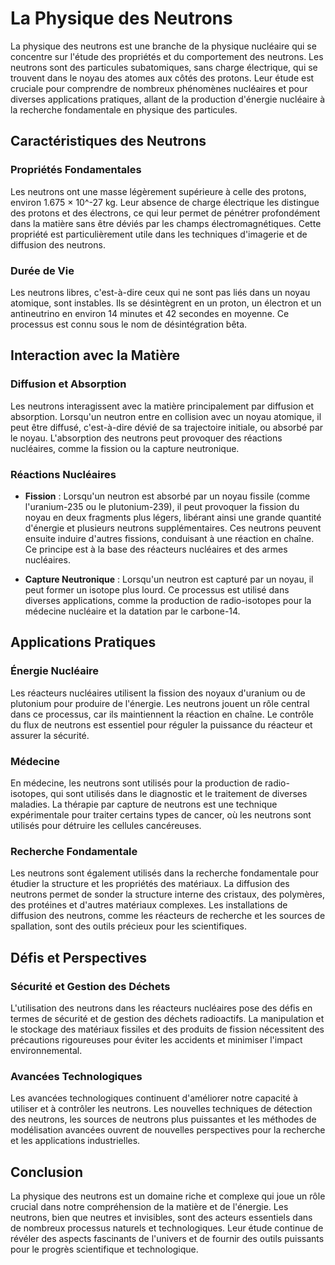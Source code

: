 # La Physique des Neutrons

La physique des neutrons est une branche de la physique nucléaire qui se concentre sur l'étude des propriétés et du comportement des neutrons. Les neutrons sont des particules subatomiques, sans charge électrique, qui se trouvent dans le noyau des atomes aux côtés des protons. Leur étude est cruciale pour comprendre de nombreux phénomènes nucléaires et pour diverses applications pratiques, allant de la production d'énergie nucléaire à la recherche fondamentale en physique des particules.

## Caractéristiques des Neutrons

### Propriétés Fondamentales

Les neutrons ont une masse légèrement supérieure à celle des protons, environ 1.675 × 10^-27 kg. Leur absence de charge électrique les distingue des protons et des électrons, ce qui leur permet de pénétrer profondément dans la matière sans être déviés par les champs électromagnétiques. Cette propriété est particulièrement utile dans les techniques d'imagerie et de diffusion des neutrons.

### Durée de Vie

Les neutrons libres, c'est-à-dire ceux qui ne sont pas liés dans un noyau atomique, sont instables. Ils se désintègrent en un proton, un électron et un antineutrino en environ 14 minutes et 42 secondes en moyenne. Ce processus est connu sous le nom de désintégration bêta.

## Interaction avec la Matière

### Diffusion et Absorption

Les neutrons interagissent avec la matière principalement par diffusion et absorption. Lorsqu'un neutron entre en collision avec un noyau atomique, il peut être diffusé, c'est-à-dire dévié de sa trajectoire initiale, ou absorbé par le noyau. L'absorption des neutrons peut provoquer des réactions nucléaires, comme la fission ou la capture neutronique.

### Réactions Nucléaires

- **Fission** : Lorsqu'un neutron est absorbé par un noyau fissile (comme l'uranium-235 ou le plutonium-239), il peut provoquer la fission du noyau en deux fragments plus légers, libérant ainsi une grande quantité d'énergie et plusieurs neutrons supplémentaires. Ces neutrons peuvent ensuite induire d'autres fissions, conduisant à une réaction en chaîne. Ce principe est à la base des réacteurs nucléaires et des armes nucléaires.

- **Capture Neutronique** : Lorsqu'un neutron est capturé par un noyau, il peut former un isotope plus lourd. Ce processus est utilisé dans diverses applications, comme la production de radio-isotopes pour la médecine nucléaire et la datation par le carbone-14.

## Applications Pratiques

### Énergie Nucléaire

Les réacteurs nucléaires utilisent la fission des noyaux d'uranium ou de plutonium pour produire de l'énergie. Les neutrons jouent un rôle central dans ce processus, car ils maintiennent la réaction en chaîne. Le contrôle du flux de neutrons est essentiel pour réguler la puissance du réacteur et assurer la sécurité.

### Médecine

En médecine, les neutrons sont utilisés pour la production de radio-isotopes, qui sont utilisés dans le diagnostic et le traitement de diverses maladies. La thérapie par capture de neutrons est une technique expérimentale pour traiter certains types de cancer, où les neutrons sont utilisés pour détruire les cellules cancéreuses.

### Recherche Fondamentale

Les neutrons sont également utilisés dans la recherche fondamentale pour étudier la structure et les propriétés des matériaux. La diffusion des neutrons permet de sonder la structure interne des cristaux, des polymères, des protéines et d'autres matériaux complexes. Les installations de diffusion des neutrons, comme les réacteurs de recherche et les sources de spallation, sont des outils précieux pour les scientifiques.

## Défis et Perspectives

### Sécurité et Gestion des Déchets

L'utilisation des neutrons dans les réacteurs nucléaires pose des défis en termes de sécurité et de gestion des déchets radioactifs. La manipulation et le stockage des matériaux fissiles et des produits de fission nécessitent des précautions rigoureuses pour éviter les accidents et minimiser l'impact environnemental.

### Avancées Technologiques

Les avancées technologiques continuent d'améliorer notre capacité à utiliser et à contrôler les neutrons. Les nouvelles techniques de détection des neutrons, les sources de neutrons plus puissantes et les méthodes de modélisation avancées ouvrent de nouvelles perspectives pour la recherche et les applications industrielles.

## Conclusion

La physique des neutrons est un domaine riche et complexe qui joue un rôle crucial dans notre compréhension de la matière et de l'énergie. Les neutrons, bien que neutres et invisibles, sont des acteurs essentiels dans de nombreux processus naturels et technologiques. Leur étude continue de révéler des aspects fascinants de l'univers et de fournir des outils puissants pour le progrès scientifique et technologique.